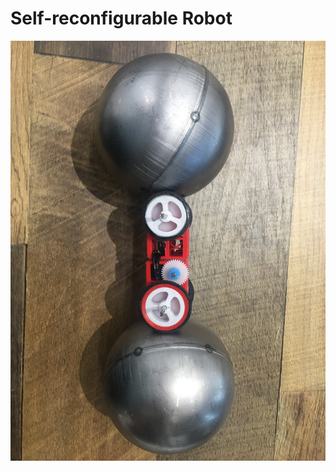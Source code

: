# Self-reconfigurable Robot



![1](https://github.com/jonathan90125/Self-reconfigurable-Robot/blob/main/1.JPG)